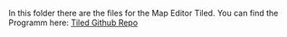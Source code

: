 In this folder there are the files for the Map Editor Tiled. You can find the Programm here: [Tiled Github Repo](https://github.com/mapeditor/tiled)
